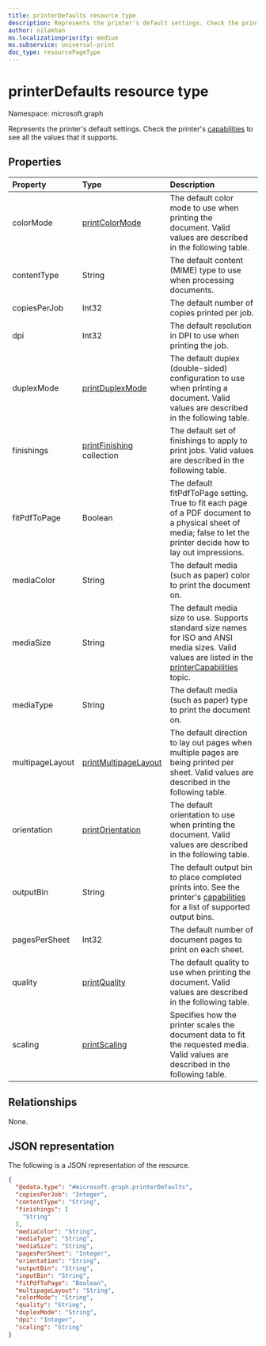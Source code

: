 ```yaml
---
title: printerDefaults resource type
description: Represents the printer's default settings. Check the printer's capabilities to see all the values that it supports.
author: nilakhan
ms.localizationpriority: medium
ms.subservice: universal-print
doc_type: resourcePageType
---
```


# printerDefaults resource type

Namespace: microsoft.graph

Represents the printer's default settings. Check the printer's [capabilities](printercapabilities.md) to see all the values that it supports.

## Properties
|Property|Type|Description|
|:---|:---|:---|
|colorMode|[printColorMode](enums.md#printcolormode-values)|The default color mode to use when printing the document. Valid values are described in the following table.|
|contentType|String|The default content (MIME) type to use when processing documents.|
|copiesPerJob|Int32|The default number of copies printed per job.|
|dpi|Int32|The default resolution in DPI to use when printing the job.|
|duplexMode|[printDuplexMode](enums.md#printduplexmode-values)|The default duplex (double-sided) configuration to use when printing a document. Valid values are described in the following table.|
|finishings|[printFinishing](enums.md#printfinishing-values) collection|The default set of finishings to apply to print jobs. Valid values are described in the following table.|
|fitPdfToPage|Boolean|The default fitPdfToPage setting. True to fit each page of a PDF document to a physical sheet of media; false to let the printer decide how to lay out impressions.|
|mediaColor|String|The default media (such as paper) color to print the document on.|
|mediaSize|String|The default media size to use. Supports standard size names for ISO and ANSI media sizes. Valid values are listed in the [printerCapabilities](printercapabilities.md#mediasizes-values) topic.|
|mediaType|String|The default media (such as paper) type to print the document on.|
|multipageLayout|[printMultipageLayout](enums.md#printmultipagelayout-values)|The default direction to lay out pages when multiple pages are being printed per sheet. Valid values are described in the following table.|
|orientation|[printOrientation](enums.md#printorientation-values)|The default orientation to use when printing the document. Valid values are described in the following table.|
|outputBin|String|The default output bin to place completed prints into. See the printer's [capabilities](printercapabilities.md) for a list of supported output bins.|
|pagesPerSheet|Int32|The default number of document pages to print on each sheet.
|quality|[printQuality](enums.md#printquality-values)|The default quality to use when printing the document. Valid values are described in the following table.|
|scaling|[printScaling](enums.md#printscaling-values)|Specifies how the printer scales the document data to fit the requested media. Valid values are described in the following table.|

## Relationships
None.

## JSON representation
The following is a JSON representation of the resource.
<!-- {
  "blockType": "resource",
  "@odata.type": "microsoft.graph.printerDefaults"
}
-->
``` json
{
  "@odata.type": "#microsoft.graph.printerDefaults",
  "copiesPerJob": "Integer",
  "contentType": "String",
  "finishings": [
    "String"
  ],
  "mediaColor": "String",
  "mediaType": "String",
  "mediaSize": "String",
  "pagesPerSheet": "Integer",
  "orientation": "String",
  "outputBin": "String",
  "inputBin": "String",
  "fitPdfToPage": "Boolean",
  "multipageLayout": "String",
  "colorMode": "String",
  "quality": "String",
  "duplexMode": "String",
  "dpi": "Integer",
  "scaling": "String"
}
```

